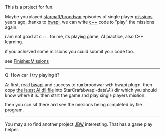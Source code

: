 This is a project for fun.

Maybe you played [starcraft/broodwar](http://us.blizzard.com/store/details.xml?id=110000124) episodes of single player [missions](http://strategywiki.org/wiki/StarCraft/Walkthrough) years ago,
thanks to [bwapi](http://code.google.com/p/bwapi/), we can write [c++](http://www.microsoft.com/express/download) code to "play" the missions again.

i am not good at c++. for me, its playing game, AI practice, also C++ learning.

if you achieved some missions you could submit your code too.

see [FinishedMissions](FinishedMissions.md)


---


Q: How can I try playing it?

A: first, read [bwapi](http://code.google.com/p/bwapi/) and success to run broodwar with bwapi plugin. then copy [the latest AI dll file](http://neoe-bw-ai-missions.googlecode.com/svn/trunk/ExampleAIModule/Release/NeoeAI.dll) into StarCraft\bwapi-data\AI\ dir which you should know where it is. then start the game and play single players mission.

then you can sit there and see the missions being completed by the program.


---


You may also find another project [JBW](https://code.google.com/p/jbw/) interesting. That has a game play helper.
